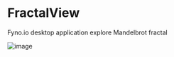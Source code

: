 # FractalView
Fyno.io desktop application explore Mandelbrot fractal

![image](https://github.com/uszpel/FractalView/assets/10496404/f145d7e7-4662-4918-91a5-5775a9e1a88b)

